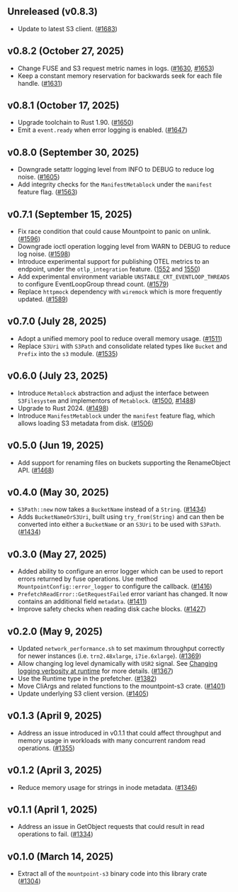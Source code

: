 ## Unreleased (v0.8.3)

* Update to latest S3 client. ([#1683](https://github.com/awslabs/mountpoint-s3/pull/1683))

## v0.8.2 (October 27, 2025)

* Change FUSE and S3 request metric names in logs. ([#1630](https://github.com/awslabs/mountpoint-s3/pull/1630), [#1653](https://github.com/awslabs/mountpoint-s3/pull/1653))
* Keep a constant memory reservation for backwards seek for each file handle. ([#1631](https://github.com/awslabs/mountpoint-s3/pull/1631))

## v0.8.1 (October 17, 2025)

* Upgrade toolchain to Rust 1.90. ([#1650](https://github.com/awslabs/mountpoint-s3/pull/1650))
* Emit a `event.ready` when error logging is enabled. ([#1647](https://github.com/awslabs/mountpoint-s3/pull/1647))

## v0.8.0 (September 30, 2025)

* Downgrade setattr logging level from INFO to DEBUG to reduce log noise. ([#1605](https://github.com/awslabs/mountpoint-s3/pull/1605))
* Add integrity checks for the  `ManifestMetablock` under the `manifest` feature flag. ([#1563](https://github.com/awslabs/mountpoint-s3/pull/1563))

## v0.7.1 (September 15, 2025)

* Fix race condition that could cause Mountpoint to panic on unlink. ([#1596](https://github.com/awslabs/mountpoint-s3/pull/1596))
* Downgrade ioctl operation logging level from WARN to DEBUG to reduce log noise. ([#1598](https://github.com/awslabs/mountpoint-s3/pull/1598))
* Introduce experimental support for publishing OTEL metrics to an endpoint, under the `otlp_integration` feature. ([1552](https://github.com/awslabs/mountpoint-s3/pull/1552) and [1550](https://github.com/awslabs/mountpoint-s3/pull/1550))
* Add experimental environment variable `UNSTABLE_CRT_EVENTLOOP_THREADS` to configure EventLoopGroup thread count. ([#1579](https://github.com/awslabs/mountpoint-s3/pull/1579))
* Replace `httpmock` dependency with `wiremock` which is more frequently updated. ([#1589](https://github.com/awslabs/mountpoint-s3/pull/1589))

## v0.7.0 (July 28, 2025)

* Adopt a unified memory pool to reduce overall memory usage. ([#1511](https://github.com/awslabs/mountpoint-s3/pull/1511))
* Replace `S3Uri` with `S3Path` and consolidate related types like `Bucket` and `Prefix` into the `s3` module.
  ([#1535](https://github.com/awslabs/mountpoint-s3/pull/1535))

## v0.6.0 (July 23, 2025)

* Introduce `Metablock` abstraction and adjust the interface between `S3Filesystem` and implementors of `Metablock`. ([#1500](https://github.com/awslabs/mountpoint-s3/pull/1500), [#1488](https://github.com/awslabs/mountpoint-s3/pull/1488))
* Upgrade to Rust 2024. ([#1498](https://github.com/awslabs/mountpoint-s3/pull/1498))
* Introduce `ManifestMetablock` under the `manifest` feature flag, which allows loading S3 metadata from disk. ([#1506](https://github.com/awslabs/mountpoint-s3/pull/1506))

## v0.5.0 (Jun 19, 2025)

* Add support for renaming files on buckets supporting the RenameObject API. ([#1468](https://github.com/awslabs/mountpoint-s3/pull/1468))

## v0.4.0 (May 30, 2025)

* `S3Path::new` now takes a `BucketName` instead of a `String`. ([#1434](https://github.com/awslabs/mountpoint-s3/pull/1434))
* Adds `BucketNameOrS3Uri`, built using `try_from(String)` and can then be converted into either a `BucketName` or an `S3Uri` to be used with `S3Path`. ([#1434](https://github.com/awslabs/mountpoint-s3/pull/1434))

## v0.3.0 (May 27, 2025)

* Added ability to configure an error logger which can be used to report errors returned by fuse operations. Use method `MountpointConfig::error_logger` to configure the callback. ([#1416](https://github.com/awslabs/mountpoint-s3/pull/1416))
* `PrefetchReadError::GetRequestFailed` error variant has changed. It now contains an additional field `metadata`. ([#1411](https://github.com/awslabs/mountpoint-s3/pull/1411))
* Improve safety checks when reading disk cache blocks. ([#1427](https://github.com/awslabs/mountpoint-s3/pull/1427))

## v0.2.0 (May 9, 2025)

* Updated `network_performance.sh` to set maximum throughput correctly for newer instances (i.e. `trn2.48xlarge`, `i7ie.6xlarge`).
  ([#1369](https://github.com/awslabs/mountpoint-s3/pull/1369))
* Allow changing log level dynamically with `USR2` signal. See [Changing logging verbosity at runtime](https://github.com/awslabs/mountpoint-s3/blob/main/doc/LOGGING.md#changing-logging-verbosity-at-runtime) for more details. ([#1367](https://github.com/awslabs/mountpoint-s3/pull/1367))
* Use the Runtime type in the prefetcher. ([#1382](https://github.com/awslabs/mountpoint-s3/pull/1382))
* Move CliArgs and related functions to the mountpoint-s3 crate. ([#1401](https://github.com/awslabs/mountpoint-s3/pull/1401))
* Update underlying S3 client version. ([#1405](https://github.com/awslabs/mountpoint-s3/pull/1405/))

## v0.1.3 (April 9, 2025)

* Address an issue introduced in v0.1.1 that could affect throughput and memory usage in
  workloads with many concurrent random read operations.
  ([#1355](https://github.com/awslabs/mountpoint-s3/pull/1355))

## v0.1.2 (April 3, 2025)

* Reduce memory usage for strings in inode metadata.
  ([#1346](https://github.com/awslabs/mountpoint-s3/pull/1346))

## v0.1.1 (April 1, 2025)

* Address an issue in GetObject requests that could result in read operations to fail.
  ([#1334](https://github.com/awslabs/mountpoint-s3/pull/1334))

## v0.1.0 (March 14, 2025)

* Extract all of the `mountpoint-s3` binary code into this library crate
  ([#1304](https://github.com/awslabs/mountpoint-s3/pull/1304))
